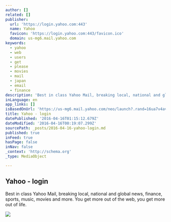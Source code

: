```yaml
---
author: []
related: []
publisher:
  url: 'https://login.yahoo.com:443'
  name: Yahoo
  favicon: 'https://login.yahoo.com:443/favicon.ico'
  domain: us-mg6.mail.yahoo.com
keywords:
  - yahoo
  - web
  - users
  - get
  - please
  - movies
  - mail
  - japan
  - email
  - finance
description: 'Best in class Yahoo Mail, breaking local, national and global news, finance, sports, music, movies and more. You get more out of the web, you get more out of life.'
inLanguage: en
app_links: []
isBasedOnUrl: 'https://us-mg6.mail.yahoo.com/neo/launch?.rand=16ua7v4avdle1#1923178813'
title: Yahoo - login
datePublished: '2016-04-16T01:15:12.679Z'
dateModified: '2016-04-16T00:19:07.299Z'
sourcePath: _posts/2016-04-16-yahoo-login.md
published: true
inFeed: true
hasPage: false
inNav: false
_context: 'http://schema.org'
_type: MediaObject

---
```

<article style=""><h1>Yahoo - login</h1><p>Best in class Yahoo Mail, breaking local, national and global news, finance, sports, music, movies and more. You get more out of the web, you get more out of life.</p><img src="https://s1.yimg.com/rz/d/yahoo_en-US_f_p_bestfit_2x.png" /></article>